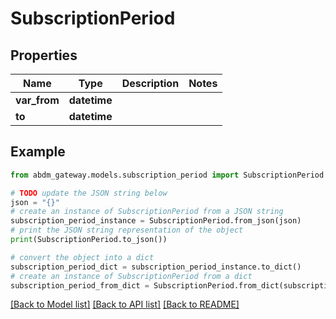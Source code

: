# SubscriptionPeriod


## Properties

Name | Type | Description | Notes
------------ | ------------- | ------------- | -------------
**var_from** | **datetime** |  | 
**to** | **datetime** |  | 

## Example

```python
from abdm_gateway.models.subscription_period import SubscriptionPeriod

# TODO update the JSON string below
json = "{}"
# create an instance of SubscriptionPeriod from a JSON string
subscription_period_instance = SubscriptionPeriod.from_json(json)
# print the JSON string representation of the object
print(SubscriptionPeriod.to_json())

# convert the object into a dict
subscription_period_dict = subscription_period_instance.to_dict()
# create an instance of SubscriptionPeriod from a dict
subscription_period_from_dict = SubscriptionPeriod.from_dict(subscription_period_dict)
```
[[Back to Model list]](../README.md#documentation-for-models) [[Back to API list]](../README.md#documentation-for-api-endpoints) [[Back to README]](../README.md)


